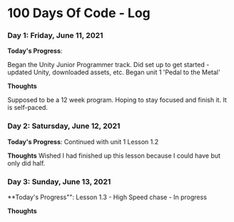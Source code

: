 # 100 Days Of Code - Log


### Day 1: Friday, June 11, 2021

**Today's Progress**: 

Began the Unity Junior Programmer track. Did set up to get started - updated Unity, downloaded assets, etc. Began unit 1 'Pedal to the Metal'

**Thoughts** 

Supposed to be a 12 week program. Hoping to stay focused and finish it. It is self-paced.

### Day 2: Satursday, June 12, 2021

**Today's Progress**:
Continued with unit 1 Lesson 1.2

**Thoughts**
Wished I had finished up this lesson because I could have but only did half. 

### Day 3: Sunday, June 13, 2021

**Today's Progress"":
Lesson 1.3 - High Speed chase - In progress

**Thoughts**

